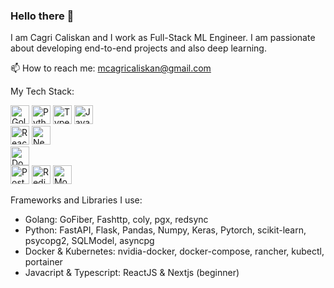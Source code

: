 ### Hello there 👋

I am Cagri Caliskan and I work as Full-Stack ML Engineer. I am passionate about developing end-to-end projects and also deep learning. 

📫 How to reach me: mcagricaliskan@gmail.com

My Tech Stack:

<p>
<img height=30px alt="Golang" src="https://img.stackshare.io/service/1005/O6AczwfV_400x400.png"/>
<img height=30px alt="Python" src="https://img.stackshare.io/service/993/pUBY5pVj.png"/>
<img height=30px alt="Typescript" src="https://img.stackshare.io/service/1612/bynNY5dJ.jpg"/>
<img height=30px alt="Javascript" src="https://img.stackshare.io/service/1209/javascript.jpeg"/> <br>
<img height=30px alt="React" src="https://img.stackshare.io/service/1020/OYIaJ1KK.png"/>
<img height=30px alt="Nextjs" src="https://img.stackshare.io/service/5936/nextjs.png"/> <br>
<img height=30px alt="Docker" src="https://img.stackshare.io/service/586/n4u37v9t_400x400.png"/> <br>
<img height=30px alt="Postgresql" src="https://img.stackshare.io/service/1028/ASOhU5xJ.png"/>
<img height=30px alt="Redis" src="https://img.stackshare.io/service/1031/default_cbce472cd134adc6688572f999e9122b9657d4ba.png"/>
<img height=30px alt="MongoDB" src="https://img.stackshare.io/service/1030/leaf-360x360.png"/>
</p>

Frameworks and Libraries I use:

- Golang: GoFiber, Fashttp, coly, pgx, redsync
- Python: FastAPI, Flask, Pandas, Numpy, Keras, Pytorch, scikit-learn, psycopg2, SQLModel, asyncpg
- Docker & Kubernetes: nvidia-docker, docker-compose, rancher, kubectl, portainer
- Javacript & Typescript: ReactJS & Nextjs (beginner)

